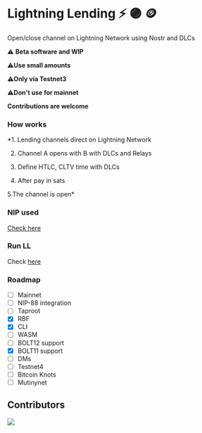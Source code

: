 # Lightning Lending :zap: 🟣 🪙

Open/close channel on Lightning Network using Nostr and DLCs

 ⚠️ **Beta software and WIP**
 
 ⚠️**Use small amounts**

 ⚠️**Only via Testnet3**

 ⚠️**Don't use for mainnet**

 **Contributions are welcome**
 
### How works

*1. Lending channels direct on Lightning Network

2. Channel A opens with B with DLCs and Relays

3. Define HTLC, CLTV time with DLCs

4. After pay in sats

5.The channel is open*

### NIP used

[Check here](https://github.com/AreaLayer/NIP-xxx)

### Run LL

Check [here](https://github.com/AreaLayer/Lightning-Lending/blob/main/doc/run.md)

### Roadmap

- [ ] Mainnet
- [ ] NIP-88 integration
- [ ] Taproot
- [x] RBF
- [X] CLI
- [ ] WASM
- [ ] BOLT12 support
- [X] BOLT11 support
- [ ] DMs
- [ ] Testnet4
- [ ] Bitcoin Knots
- [ ] Mutinynet

## Contributors

<a align="center" href="https://github.com/AreaLayer/Lightning-Lending/graphs/contributors">
  <img src="https://contrib.rocks/image?repo=FrostDevKit/javascript-frost" />
</a>
